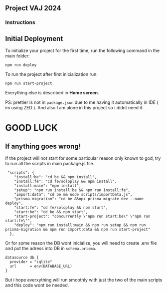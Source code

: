 ## Project VAJ 2024

### Instructions

## Initial Deployment

To initialize your project for the first time, run the following command in the main folder:


`npm run deploy`

To run the project after first inicialization run:

`npm run start-project`

Everything else is described in **Home screen**. 


PS: prettier is not in `package.json` due to me having it automatically in IDE ( im using ZED ).
And also I am alone in this project so i didnt need it.


# GOOD LUCK



## If anything goes wrong! 
If the project will not start for some particular reason only known to god, try to run all the scripts in main package.js file.

```
 "scripts": {
    "install:be": "cd be && npm install",
    "install:fe": "cd fe/soloplay && npm install",
    "install:main": "npm install",
    "setup": "npm run install:be && npm run install:fe",
    "import:data": "cd be && node scripts/importData.js",
    "prisma-migration": "cd be &&npx prisma migrate dev --name deploy",
    "start:fe": "cd fe/soloplay && npm start",
    "start:be": "cd be && npm start",
    "start-project": "concurrently \"npm run start:be\" \"npm run start:fe\"",
    "deploy": "npm run install:main && npm run setup && npm run prisma-migration && npm run import:data && npm run start-project"
  },
```

Or for some reason the DB wont inicialize, you will need to create .env file and put the adress into DB in `schema.prisma`.

```
datasource db {
  provider = "sqlite"
  url      = env(DATABASE_URL)
}
```

But i hope everxything will run smoothly with just the two of the main scripts and this code wont be needed. 
